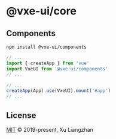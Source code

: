 # @vxe-ui/core

## Components

```shell
npm install @vxe-ui/components
```

```javascript
// ...
import { createApp } from 'vue'
import VxeUI from '@vxe-ui/components'
// ...

// ...
createApp(App).use(VxeUI).mount('#app')
// ...
```

## License

[MIT](LICENSE) © 2019-present, Xu Liangzhan

